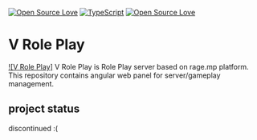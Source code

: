 [![Open Source Love](https://badges.frapsoft.com/os/mit/mit.svg?v=102)](https://github.com/ellerbrock/open-source-badge/)
[![TypeScript](https://badges.frapsoft.com/typescript/love/typescript.png?v=101)](https://github.com/ellerbrock/typescript-badges/)
[![Open Source Love](https://badges.frapsoft.com/os/v1/open-source.svg?v=103)](https://github.com/ellerbrock/open-source-badges/)

# V Role Play
[![V Role Play]](https://github.com/v-role-play) V Role Play is Role Play server based on rage.mp platform. This repository contains angular web panel for server/gameplay management.

## project status ##
discontinued :(
